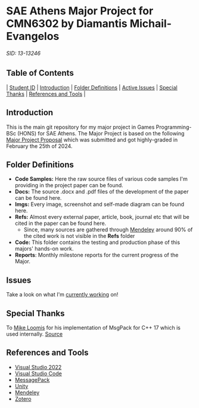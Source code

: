 # SAE Athens Major Project for CMN6302 by Diamantis Michail-Evangelos

###### SID: 13-13246

## Table of Contents

| [Student ID](#sid-13-13246) | [Introduction](#introduction) | [Folder Definitions](#folder-definitions) | [Active Issues](#issues) | [Special Thanks](#special-thanks) | [References and Tools](#references-and-tools) |

## Introduction

This is the main git repository for my major project in Games Programming-BSc (HONS) for SAE Athens.
The Major Project is based on the following [Major Project Proposal](https://github.com/MichaelEvangelosD/cm6302_majorSAE/blob/master/docs/CMN6100.S3_MichailEvangelosDiamantis_1313246.pdf) which was submitted and got highly-graded in February the 25th of 2024.

## Folder Definitions

- **Code Samples:** Here the raw source files of various code samples I'm providing in the project paper can be found.
- **Docs:** The source .docx and .pdf files of the development of the paper can be found here.
- **Imgs:** Every image, screenshot and self-made diagram can be found here.
- **Refs:** Almost every external paper, article, book, journal etc that will be cited in the paper can be found here.
    - Since, many sources are gathered through [Mendeley](https://www.mendeley.com/search/) around 90% of the cited work is not visible in the **Refs** folder 
- **Code:** This folder contains the testing and production phase of this majors' hands-on work.
- **Reports**: Monthly milestone reports for the current progress of the Major.

## Issues

Take a look on what I'm [currently working](https://github.com/MichaelEvangelosD/cmn6302_majorSAE/issues) on!

## Special Thanks

To [Mike Loomis](https://github.com/mikeloomisgg) for his implementation of MsgPack for C++ 17 which is used internally. [Source](https://github.com/mikeloomisgg/cppack/tree/feature/nvp_packing)

## References and Tools

- [Visual Studio 2022](https://visualstudio.microsoft.com/vs/)
- [Visual Studio Code](https://code.visualstudio.com/)
- [MessagePack](https://msgpack.org/index.html)
- [Unity](https://unity.com/)
- [Mendeley](https://www.mendeley.com/search/)
- [Zotero](https://www.zotero.org/)
